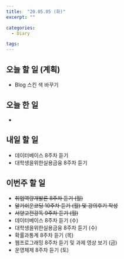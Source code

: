 ```yaml
---
title:  "20.05.05 (화)"
excerpt: ""

categories:
  - Diary

tags:
---
```


## 오늘 할 일 (계획)

- Blog 스킨 색 바꾸기


## 오늘 한 일

- 

## 내일 할 일

- 데이터베이스 8주차 듣기
- 대학생을위한실용금융 8주차 듣기


## 이번주 할 일

- ~~취업역량개발론 8주차 듣기 (월)~~
- ~~알기쉬운코딩 10주차 듣기 (월) 및 강의후기 작성~~
- ~~서양고전강독 9주차 듣기 (월)~~
- 데이터베이스 8주차 듣기 (수)
- 대학생을위한실용금융 8주차 듣기 (수)
- 확률과통계 8주차 듣기 (목)
- 웹프로그래밍 8주차 듣기 및 과제 영상 보기 (금)
- 운영체제 8주차 듣기 (토)